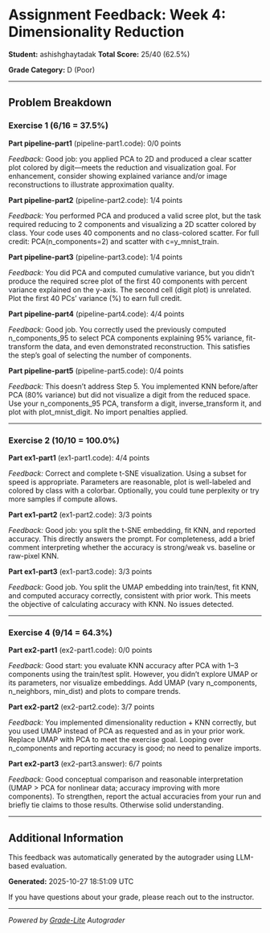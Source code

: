 # Assignment Feedback: Week 4: Dimensionality Reduction

**Student:** ashishghaytadak
**Total Score:** 25/40 (62.5%)

**Grade Category:** D (Poor)

---

## Problem Breakdown

### Exercise 1 (6/16 = 37.5%)

**Part pipeline-part1** (pipeline-part1.code): 0/0 points

_Feedback:_ Good job: you applied PCA to 2D and produced a clear scatter plot colored by digit—meets the reduction and visualization goal. For enhancement, consider showing explained variance and/or image reconstructions to illustrate approximation quality.

**Part pipeline-part2** (pipeline-part2.code): 1/4 points

_Feedback:_ You performed PCA and produced a valid scree plot, but the task required reducing to 2 components and visualizing a 2D scatter colored by class. Your code uses 40 components and no class-colored scatter. For full credit: PCA(n_components=2) and scatter with c=y_mnist_train.

**Part pipeline-part3** (pipeline-part3.code): 1/4 points

_Feedback:_ You did PCA and computed cumulative variance, but you didn’t produce the required scree plot of the first 40 components with percent variance explained on the y-axis. The second cell (digit plot) is unrelated. Plot the first 40 PCs’ variance (%) to earn full credit.

**Part pipeline-part4** (pipeline-part4.code): 4/4 points

_Feedback:_ Good job. You correctly used the previously computed n_components_95 to select PCA components explaining 95% variance, fit-transform the data, and even demonstrated reconstruction. This satisfies the step’s goal of selecting the number of components.

**Part pipeline-part5** (pipeline-part5.code): 0/4 points

_Feedback:_ This doesn’t address Step 5. You implemented KNN before/after PCA (80% variance) but did not visualize a digit from the reduced space. Use your n_components_95 PCA, transform a digit, inverse_transform it, and plot with plot_mnist_digit. No import penalties applied.

---

### Exercise 2 (10/10 = 100.0%)

**Part ex1-part1** (ex1-part1.code): 4/4 points

_Feedback:_ Correct and complete t-SNE visualization. Using a subset for speed is appropriate. Parameters are reasonable, plot is well-labeled and colored by class with a colorbar. Optionally, you could tune perplexity or try more samples if compute allows.

**Part ex1-part2** (ex1-part2.code): 3/3 points

_Feedback:_ Good job: you split the t-SNE embedding, fit KNN, and reported accuracy. This directly answers the prompt. For completeness, add a brief comment interpreting whether the accuracy is strong/weak vs. baseline or raw-pixel KNN.

**Part ex1-part3** (ex1-part3.code): 3/3 points

_Feedback:_ Good job. You split the UMAP embedding into train/test, fit KNN, and computed accuracy correctly, consistent with prior work. This meets the objective of calculating accuracy with KNN. No issues detected.

---

### Exercise 4 (9/14 = 64.3%)

**Part ex2-part1** (ex2-part1.code): 0/0 points

_Feedback:_ Good start: you evaluate KNN accuracy after PCA with 1–3 components using the train/test split. However, you didn’t explore UMAP or its parameters, nor visualize embeddings. Add UMAP (vary n_components, n_neighbors, min_dist) and plots to compare trends.

**Part ex2-part2** (ex2-part2.code): 3/7 points

_Feedback:_ You implemented dimensionality reduction + KNN correctly, but you used UMAP instead of PCA as requested and as in your prior work. Replace UMAP with PCA to meet the exercise goal. Looping over n_components and reporting accuracy is good; no need to penalize imports.

**Part ex2-part3** (ex2-part3.answer): 6/7 points

_Feedback:_ Good conceptual comparison and reasonable interpretation (UMAP > PCA for nonlinear data; accuracy improving with more components). To strengthen, report the actual accuracies from your run and briefly tie claims to those results. Otherwise solid understanding.

---

## Additional Information

This feedback was automatically generated by the autograder using LLM-based evaluation.

**Generated:** 2025-10-27 18:51:09 UTC

If you have questions about your grade, please reach out to the instructor.

---

*Powered by [Grade-Lite](https://github.com/your-repo/grade-lite) Autograder*